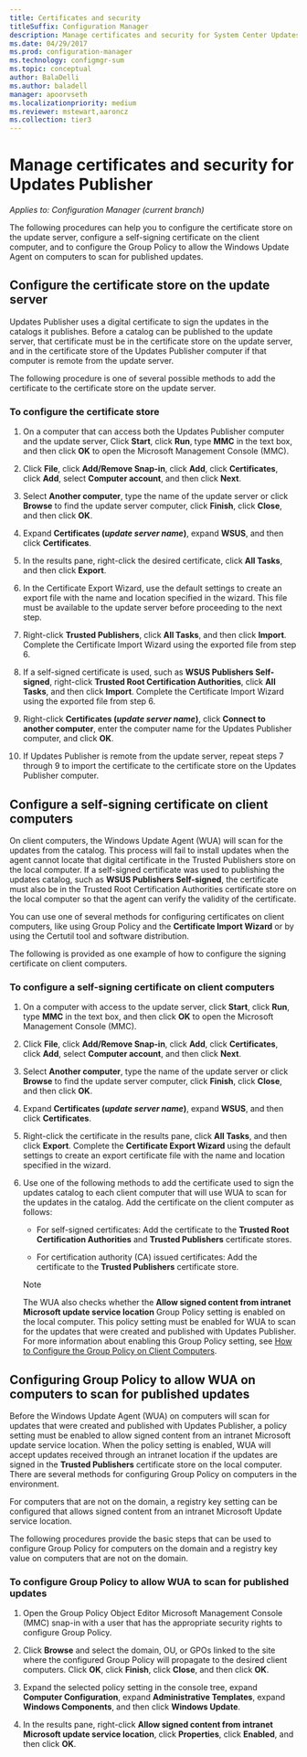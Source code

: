 ```yaml
---
title: Certificates and security
titleSuffix: Configuration Manager
description: Manage certificates and security for System Center Updates Publisher
ms.date: 04/29/2017
ms.prod: configuration-manager
ms.technology: configmgr-sum
ms.topic: conceptual
author: BalaDelli
ms.author: baladell
manager: apoorvseth
ms.localizationpriority: medium
ms.reviewer: mstewart,aaroncz 
ms.collection: tier3
---
```

# Manage certificates and security for Updates Publisher

*Applies to: Configuration Manager (current branch)*

The following procedures can help you to configure the certificate store on the update server, configure a self-signing certificate on the client computer, and to configure the Group Policy to allow the Windows Update Agent on computers to scan for published updates.

## Configure the certificate store on the update server
 Updates Publisher uses a digital certificate to sign the updates in the catalogs it publishes. Before a catalog can be published to the update server, that certificate must be in the certificate store on the update server, and in the certificate store of the Updates Publisher computer if that computer is remote from the update server.

The following procedure is one of several possible methods to add the certificate to the certificate store on the update server.

### To configure the certificate store
1.  On a computer that can access both the Updates Publisher computer and the update server, Click **Start**, click **Run**, type **MMC** in the text box, and then click **OK** to open the Microsoft Management Console (MMC).

2.  Click **File**, click **Add/Remove Snap-in**, click **Add**, click **Certificates**, click **Add**, select **Computer account**, and then click **Next**.

3.  Select **Another computer**, type the name of the update server or click **Browse** to find the update server computer, click **Finish**, click **Close**, and then click **OK**.

4.  Expand **Certificates (*update server name*)**, expand **WSUS**, and then click **Certificates**.

5.  In the results pane, right-click the desired certificate, click **All Tasks**, and then click **Export**.

6.  In the Certificate Export Wizard, use the default settings to create an export file with the name and location specified in the wizard. This file must be available to the update server before proceeding to the next step.

7.  Right-click **Trusted Publishers**, click **All Tasks**, and then click **Import**. Complete the Certificate Import Wizard using the exported file from step 6.

8.  If a self-signed certificate is used, such as **WSUS Publishers Self-signed**, right-click **Trusted Root Certification Authorities**, click **All Tasks**, and then click **Import**. Complete the Certificate Import Wizard using the exported file from step 6.

9.  Right-click **Certificates (*update server name*)**, click **Connect to another computer**, enter the computer name for the Updates Publisher computer, and click **OK**.

10. If Updates Publisher is remote from the update server, repeat steps 7 through 9 to import the certificate to the certificate store on the Updates Publisher computer.



## Configure a self-signing certificate on client computers
On client computers, the Windows Update Agent (WUA) will scan for the updates from the catalog. This process will fail to install updates when the agent cannot locate that digital certificate in the Trusted Publishers store on the local computer. If a self-signed certificate was used to publishing the updates catalog, such as **WSUS Publishers Self-signed**, the certificate must also be in the Trusted Root Certification Authorities certificate store on the local computer so that the agent can verify the validity of the certificate.

You can use one of several methods for configuring certificates on client computers, like using Group Policy and the **Certificate Import Wizard** or by using the Certutil tool and software distribution.

The following is provided as one example of how to configure the signing certificate on client computers.

### To configure a self-signing certificate on client computers
1. On a computer with access to the update server, click **Start**, click **Run**, type **MMC** in the text box, and then click **OK** to open the Microsoft Management Console (MMC).

2. Click **File**, click **Add/Remove Snap-in**, click **Add**, click **Certificates**, click **Add**, select **Computer account**, and then click **Next**.

3. Select **Another computer**, type the name of the update server or click **Browse** to find the update server computer, click **Finish**, click **Close**, and then click **OK**.

4. Expand **Certificates (*update server name*)**, expand **WSUS**, and then click **Certificates**.

5. Right-click the certificate in the results pane, click **All Tasks**, and then click **Export**. Complete the **Certificate Export Wizard** using the default settings to create an export certificate file with the name and location specified in the wizard.

6. Use one of the following methods to add the certificate used to sign the updates catalog to each client computer that will use WUA to scan for the updates in the catalog. Add the certificate on the client computer as follows:

   -   For self-signed certificates: Add the certificate to the **Trusted Root Certification Authorities** and **Trusted Publishers** certificate stores.

   -   For certification authority (CA) issued certificates: Add the certificate to the **Trusted Publishers** certificate store.

   > [!NOTE]
   > The WUA also checks whether the **Allow signed content from intranet Microsoft update service location** Group Policy setting is enabled on the local computer. This policy setting must be enabled for WUA to scan for the updates that were created and published with Updates Publisher. For more information about enabling this Group Policy setting, see [How to Configure the Group Policy on Client Computers](/previous-versions/bb530967(v=technet.10)).



## Configuring Group Policy to allow WUA on computers to scan for published updates
Before the Windows Update Agent (WUA) on computers will scan for updates that were created and published with Updates Publisher, a policy setting must be enabled to allow signed content from an intranet Microsoft update service location. When the policy setting is enabled, WUA will accept updates received through an intranet location if the updates are signed in the **Trusted Publishers** certificate store on the local computer. There are several methods for configuring Group Policy on computers in the environment.

For computers that are not on the domain, a registry key setting can be configured that allows signed content from an intranet Microsoft Update service location.

The following procedures provide the basic steps that can be used to configure Group Policy for computers on the domain and a registry key value on computers that are not on the domain.

### To configure Group Policy to allow WUA to scan for published updates
1.  Open the Group Policy Object Editor Microsoft Management Console (MMC) snap-in with a user that has the appropriate security rights to configure Group Policy.

2.  Click **Browse** and select the domain, OU, or GPOs linked to the site where the configured Group Policy will propagate to the desired client computers. Click **OK**, click **Finish**, click **Close**, and then click **OK**.

3.  Expand the selected policy setting in the console tree, expand **Computer Configuration**, expand **Administrative Templates**, expand **Windows Components**, and then click **Windows Update**.

4.  In the results pane, right-click **Allow signed content from intranet Microsoft update service location**, click **Properties**, click **Enabled**, and then click **OK**.